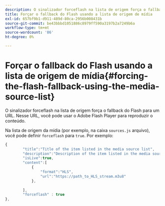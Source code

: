 ```yaml
---
description: O sinalizador forceflash na lista de origem força o fallback do Flash para um URL. Nesse URL, você pode usar o Adobe Flash Player para reproduzir o conteúdo.
title: Forçar o fallback do Flash usando a lista de origem de mídia
exl-id: 657bf9b1-d911-489d-80ca-2956b008431b
source-git-commit: be43bbbd1051886c8979ff590a3197b2a7249b6a
workflow-type: tm+mt
source-wordcount: '86'
ht-degree: 0%

---
```


# Forçar o fallback do Flash usando a lista de origem de mídia{#forcing-the-flash-fallback-using-the-media-source-list}

O sinalizador forceflash na lista de origem força o fallback do Flash para um URL. Nesse URL, você pode usar o Adobe Flash Player para reproduzir o conteúdo.

Na lista de origem da mídia (por exemplo, na caixa `sources.js` arquivo), você pode definir `forceflash` para `true`. Por exemplo:

```js
{ 
        "title":"Title of the item listed in the media source list",
        "description":"Description of the item listed in the media source list",
        "isLive":true,
        "content":[ 
            { 
                "format":"HLS",
                "url":"https://path_to_HLS_stream.m3u8"
            },
 
        ],
        "forceflash" : true
},
```
